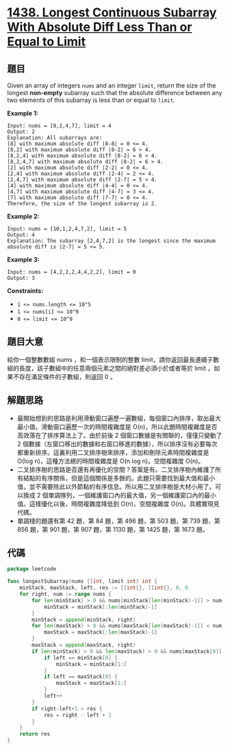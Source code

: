# [1438. Longest Continuous Subarray With Absolute Diff Less Than or Equal to Limit](https://leetcode.com/problems/longest-continuous-subarray-with-absolute-diff-less-than-or-equal-to-limit/)


## 題目

Given an array of integers `nums` and an integer `limit`, return the size of the longest **non-empty** subarray such that the absolute difference between any two elements of this subarray is less than or equal to `limit`*.*

**Example 1:**

```
Input: nums = [8,2,4,7], limit = 4
Output: 2 
Explanation: All subarrays are: 
[8] with maximum absolute diff |8-8| = 0 <= 4.
[8,2] with maximum absolute diff |8-2| = 6 > 4. 
[8,2,4] with maximum absolute diff |8-2| = 6 > 4.
[8,2,4,7] with maximum absolute diff |8-2| = 6 > 4.
[2] with maximum absolute diff |2-2| = 0 <= 4.
[2,4] with maximum absolute diff |2-4| = 2 <= 4.
[2,4,7] with maximum absolute diff |2-7| = 5 > 4.
[4] with maximum absolute diff |4-4| = 0 <= 4.
[4,7] with maximum absolute diff |4-7| = 3 <= 4.
[7] with maximum absolute diff |7-7| = 0 <= 4. 
Therefore, the size of the longest subarray is 2.
```

**Example 2:**

```
Input: nums = [10,1,2,4,7,2], limit = 5
Output: 4 
Explanation: The subarray [2,4,7,2] is the longest since the maximum absolute diff is |2-7| = 5 <= 5.
```

**Example 3:**

```
Input: nums = [4,2,2,2,4,4,2,2], limit = 0
Output: 3
```

**Constraints:**

- `1 <= nums.length <= 10^5`
- `1 <= nums[i] <= 10^9`
- `0 <= limit <= 10^9`

## 題目大意

給你一個整數數組 nums ，和一個表示限制的整數 limit，請你返回最長連續子數組的長度，該子數組中的任意兩個元素之間的絕對差必須小於或者等於 limit 。如果不存在滿足條件的子數組，則返回 0 。

## 解題思路

- 最開始想到的思路是利用滑動窗口遍歷一遍數組，每個窗口內排序，取出最大最小值。滑動窗口遍歷一次的時間複雜度是 O(n)，所以此題時間複雜度是否高效落在了排序算法上了。由於前後 2 個窗口數據是有關聯的，僅僅只變動了 2 個數據（左窗口移出的數據和右窗口移進的數據），所以排序沒有必要每次都重新排序。這裏利用二叉排序樹來排序，添加和刪除元素時間複雜度是 O(log n)，這種方法總的時間複雜度是 O(n log n)。空間複雜度 O(n)。
- 二叉排序樹的思路是否還有再優化的空間？答案是有。二叉排序樹內維護了所有結點的有序關係，但是這個關係是多餘的。此題只需要找到最大值和最小值，並不需要除此以外節點的有序信息。所以用二叉排序樹是大材小用了。可以換成 2 個單調隊列，一個維護窗口內的最大值，另一個維護窗口內的最小值。這樣優化以後，時間複雜度降低到 O(n)，空間複雜度 O(n)。具體實現見代碼。
- 單調棧的題還有第 42 題，第 84 題，第 496 題，第 503 題，第 739 題，第 856 題，第 901 題，第 907 題，第 1130 題，第 1425 題，第 1673 題。

## 代碼

```go
package leetcode

func longestSubarray(nums []int, limit int) int {
	minStack, maxStack, left, res := []int{}, []int{}, 0, 0
	for right, num := range nums {
		for len(minStack) > 0 && nums[minStack[len(minStack)-1]] > num {
			minStack = minStack[:len(minStack)-1]
		}
		minStack = append(minStack, right)
		for len(maxStack) > 0 && nums[maxStack[len(maxStack)-1]] < num {
			maxStack = maxStack[:len(maxStack)-1]
		}
		maxStack = append(maxStack, right)
		if len(minStack) > 0 && len(maxStack) > 0 && nums[maxStack[0]]-nums[minStack[0]] > limit {
			if left == minStack[0] {
				minStack = minStack[1:]
			}
			if left == maxStack[0] {
				maxStack = maxStack[1:]
			}
			left++
		}
		if right-left+1 > res {
			res = right - left + 1
		}
	}
	return res
}
```